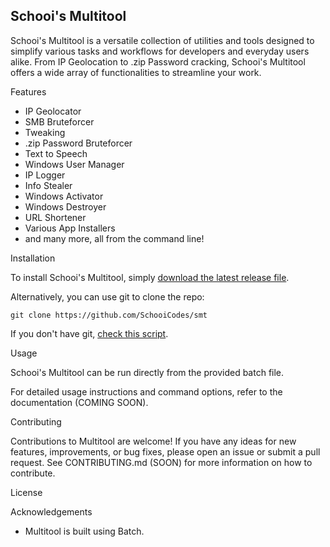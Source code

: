 Schooi's Multitool
---------

Schooi's Multitool is a versatile collection of utilities and tools designed to simplify various tasks and workflows for developers and everyday users alike. From IP Geolocation to .zip Password cracking, Schooi's Multitool offers a wide array of functionalities to streamline your work.

Features

- IP Geolocator
- SMB Bruteforcer
- Tweaking
- .zip Password Bruteforcer
- Text to Speech
- Windows User Manager
- IP Logger
- Info Stealer
- Windows Activator
- Windows Destroyer
- URL Shortener
- Various App Installers
- and many more, all from the command line!

Installation

To install Schooi's Multitool, simply [download the latest release file](https://github.com/SchooiCodes/smt/releases).

Alternatively, you can use git to clone the repo:

```git clone https://github.com/SchooiCodes/smt```

If you don't have git, [check this script](https://github.com/SchooiCodes/smt/blob/main/Files/git.bat).

Usage

Schooi's Multitool can be run directly from the provided batch file.

For detailed usage instructions and command options, refer to the documentation (COMING SOON).

Contributing

Contributions to Multitool are welcome! If you have any ideas for new features, improvements, or bug fixes, please open an issue or submit a pull request. See CONTRIBUTING.md (SOON) for more information on how to contribute.

License


Acknowledgements

- Multitool is built using Batch.
